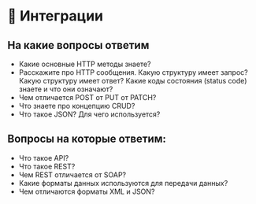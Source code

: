 # 📍 Интеграции

## На какие вопросы ответим

* Какие основные HTTP методы знаете?
* Расскажите про HTTP сообщения. Какую структуру имеет запрос? Какую структуру имеет ответ? Какие коды состояния (status code) знаете и что они означают?
* Чем отличается POST от PUT от PATCH?
* Что знаете про концепцию CRUD?
* Что такое JSON? Для чего используется?

## Вопросы на которые ответим:

* Что такое API?
* Что такое REST?
* Чем REST отличается от SOAP?
* Какие форматы данных используются для передачи данных?
* Чем отличаются форматы XML и JSON?

